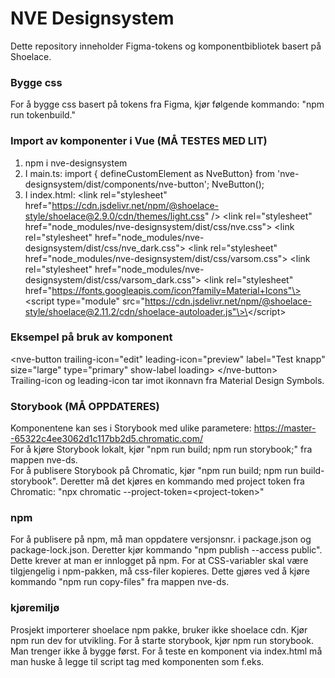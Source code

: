 # NVE Designsystem

Dette repository inneholder Figma-tokens og komponentbibliotek basert på Shoelace.

### **Bygge css**

For å bygge css basert på tokens fra Figma, kjør følgende kommando: "npm run tokenbuild." <br>

### **Import av komponenter i Vue (MÅ TESTES MED LIT)**

1. npm i nve-designsystem
2. I main.ts: import { defineCustomElement as NveButton} from 'nve-designsystem/dist/components/nve-button'; NveButton();
3. I index.html: \<link rel="stylesheet" href="https://cdn.jsdelivr.net/npm/@shoelace-style/shoelace@2.9.0/cdn/themes/light.css" /\>
   \<link rel="stylesheet" href="node_modules/nve-designsystem/dist/css/nve.css"\>
   \<link rel="stylesheet" href="node_modules/nve-designsystem/dist/css/nve_dark.css"\>
   \<link rel="stylesheet" href="node_modules/nve-designsystem/dist/css/varsom.css"\>
   \<link rel="stylesheet" href="node_modules/nve-designsystem/dist/css/varsom_dark.css"\>
   \<link rel="stylesheet" href="https://fonts.googleapis.com/icon?family=Material+Icons"\>
   \<script type="module"
   src="https://cdn.jsdelivr.net/npm/@shoelace-style/shoelace@2.11.2/cdn/shoelace-autoloader.js"\>\</script\>

### **Eksempel på bruk av komponent**

\<nve-button trailing-icon="edit" leading-icon="preview" label="Test knapp" size="large" type="primary" show-label
loading\>
\</nve-button\> <br>
Trailing-icon og leading-icon tar imot ikonnavn fra Material Design Symbols.

### **Storybook (MÅ OPPDATERES)**

Komponentene kan ses i Storybook med ulike parametere: https://master--65322c4ee3062d1c117bb2d5.chromatic.com/ <br>
For å kjøre Storybook lokalt, kjør "npm run build; npm run storybook;" fra mappen nve-ds. <br>
For å publisere Storybook på Chromatic, kjør "npm run build; npm run build-storybook". Deretter må det kjøres en kommando med project token fra Chromatic: "npx chromatic --project-token=\<project-token\>"

### **npm**

For å publisere på npm, må man oppdatere versjonsnr. i package.json og package-lock.json. Deretter kjør kommando "npm publish --access public". Dette krever at man er innlogget på npm. For at CSS-variabler skal være tilgjengelig i npm-pakken, må css-filer kopieres. Dette gjøres ved å kjøre kommando "npm run copy-files" fra mappen nve-ds.

### **kjøremiljø**

Prosjekt importerer shoelace npm pakke, bruker ikke shoelace cdn. Kjør npm run dev for utvikling.
For å starte storybook, kjør npm run storybook. Man trenger ikke å bygge først.
For å teste en komponent via index.html må man huske å legge til script tag med komponenten som f.eks. <script type="module" src="/src/nve-button.ts"></script>
